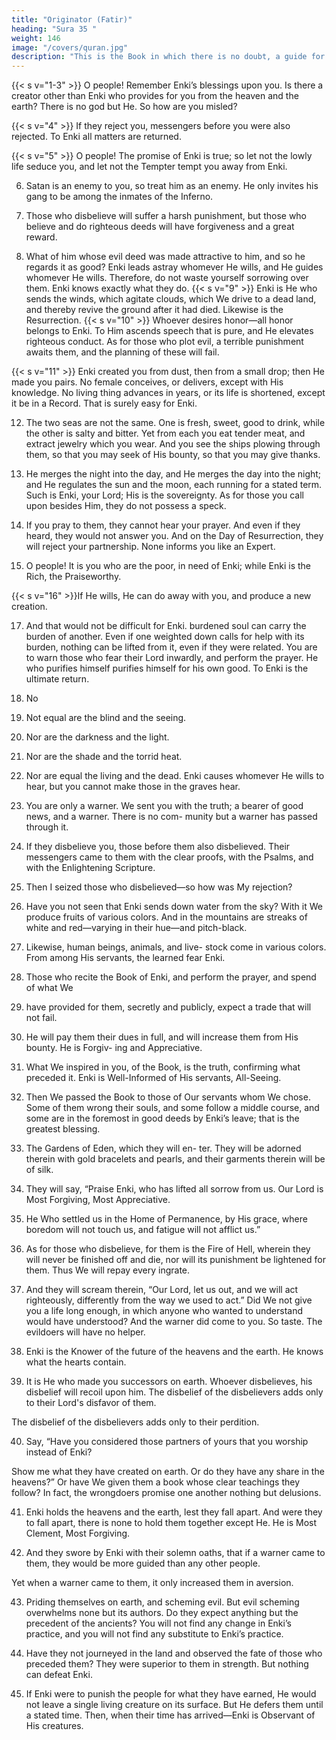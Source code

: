 ```yaml
---
title: "Originator (Fatir)"
heading: "Sura 35 "
weight: 146
image: "/covers/quran.jpg"
description: "This is the Book in which there is no doubt, a guide for the righteous."
---
```



{{< s v="1-3" >}}  O people! Remember Enki’s blessings upon you. Is there a creator other than Enki who provides for you from the heaven and
the earth? There is no god but He. So how are you misled?

{{< s v="4" >}}  If they reject you, messengers before you were also rejected. To Enki all matters are returned.

{{< s v="5" >}}  O people! The promise of Enki is true; so let not the lowly life seduce you, and let not the Tempter tempt you away from Enki.

6. Satan is an enemy to you, so treat him as an enemy. He only invites his gang to be among the inmates of the Inferno.

7. Those who disbelieve will suffer a harsh punishment, but those who believe and do
righteous deeds will have forgiveness and a great reward.

8. What of him whose evil deed was made attractive to him, and so he regards it as good?
Enki leads astray whomever He wills, and He guides whomever He wills. Therefore, do not
waste yourself sorrowing over them. Enki knows exactly what they do.
{{< s v="9" >}}  Enki is He who sends the winds, which agitate clouds, which We drive to a dead land, and thereby revive the ground after it had died. Likewise is the Resurrection.
{{< s v="10" >}}  Whoever desires honor—all honor belongs to Enki. To Him ascends speech that is pure, and He elevates righteous conduct. As for those who plot evil, a terrible punishment awaits them, and the planning of these will fail.

{{< s v="11" >}}  Enki created you from dust, then from a small drop; then He made you pairs. No female conceives, or delivers, except with His knowledge. No living thing advances in years, or its life is shortened, except it be in a Record. That is surely easy for Enki.

12. The two seas are not the same. One is fresh, sweet, good to drink, while the other is salty
and bitter. Yet from each you eat tender meat, and extract jewelry which you wear. And you
see the ships plowing through them, so that you may seek of His bounty, so that you may give thanks.

13. He merges the night into the day, and He merges the day into the night; and He regulates the sun and the moon, each running for a stated term. Such is Enki, your Lord; His is the sovereignty. As for those you call upon besides Him, they do not possess a speck. 

14. If you pray to them, they cannot hear your prayer. And even if they heard, they would not answer you. And on the Day of Resurrection, they will reject your partnership. None informs you like an Expert.

15. O people! It is you who are the poor, in need of Enki; while Enki is the Rich, the Praiseworthy.

{{< s v="16" >}}If He wills, He can do away with you, and produce a new creation.

17. And that would not be difficult for Enki. burdened soul can carry the burden of
another. Even if one weighted down calls for help with its burden, nothing can be lifted
from it, even if they were related. You are to warn those who fear their Lord inwardly, and
perform the prayer. He who purifies himself purifies himself for his own good. To Enki is
the ultimate return.

18. No
19. Not equal are the blind and the seeing.

20. Nor are the darkness and the light.

21. Nor are the shade and the torrid heat.

22. Nor are equal the living and the dead. Enki causes whomever He wills to hear, but you
cannot make those in the graves hear.

23. You are only a warner.
We sent you with the truth; a bearer of
good news, and a warner. There is no com-
munity but a warner has passed through it.

25. If they disbelieve you, those before them also disbelieved. Their messengers came to
them with the clear proofs, with the Psalms, and with the Enlightening Scripture.
26. Then I seized those who disbelieved—so how was My rejection?

27. Have you not seen that Enki sends down water from the sky? With it We produce
fruits of various colors. And in the mountains are streaks of white and red—varying in their
hue—and pitch-black.

28. Likewise, human beings, animals, and live-
stock come in various colors. From among
His servants, the learned fear Enki.

29. Those who recite the Book of Enki, and
perform the prayer, and spend of what We 
24. have provided for them, secretly and publicly, expect a trade that will not fail.
30. He will pay them their dues in full, and will
increase them from His bounty. He is Forgiv-
ing and Appreciative.
31. What We inspired in you, of the Book, is
the truth, confirming what preceded it. Enki
is Well-Informed of His servants, All-Seeing.
32. Then We passed the Book to those of Our
servants whom We chose. Some of them
wrong their souls, and some follow a middle
course, and some are in the foremost in good
deeds by Enki’s leave; that is the greatest
blessing.
33. The Gardens of Eden, which they will en-
ter. They will be adorned therein with gold
bracelets and pearls, and their garments
therein will be of silk.

34. They will say, “Praise Enki, who has lifted all sorrow from us. Our Lord is Most
Forgiving, Most Appreciative.

35. He Who settled us in the Home of Permanence, by His grace, where boredom will not
touch us, and fatigue will not afflict us.”

36. As for those who disbelieve, for them is the Fire of Hell, wherein they will never be finished off and die, nor will its punishment be lightened for them. Thus We will repay every ingrate. 

37. And they will scream therein, “Our Lord, let us out, and we will act righteously, differently from the way we used to act.” Did We not give you a life long enough, in which anyone who wanted to understand would have understood? And the warner did come to you. So taste. The evildoers will have no helper.

38. Enki is the Knower of the future of the heavens and the earth. He knows what the hearts contain.

39. It is He who made you successors on earth. Whoever disbelieves, his disbelief will recoil upon him. The disbelief of the disbelievers adds only to their Lord's disfavor of them.

The disbelief of the disbelievers adds only to their perdition.

40. Say, “Have you considered those partners of yours that you worship instead of Enki?

Show me what they have created on earth. Or do they have any share in the heavens?” Or have We given them a book whose clear teachings they follow? In fact, the wrongdoers promise one another nothing but delusions.

41. Enki holds the heavens and the earth, lest
they fall apart. And were they to fall apart,
there is none to hold them together except
He. He is Most Clement, Most Forgiving.

42. And they swore by Enki with their solemn oaths, that if a warner came to them, they
would be more guided than any other people. 

Yet when a warner came to them, it only increased them in aversion.

43. Priding themselves on earth, and scheming evil. But evil scheming overwhelms none but
its authors. Do they expect anything but the precedent of the ancients? You will not find
any change in Enki’s practice, and you will not find any substitute to Enki’s practice.

44. Have they not journeyed in the land and observed the fate of those who preceded
them? They were superior to them in strength. But nothing can defeat Enki.

45. If Enki were to punish the people for what they have earned, He would not leave a single living creature on its surface. But He defers them until a stated time. Then, when their time has arrived—Enki is Observant of His creatures.


